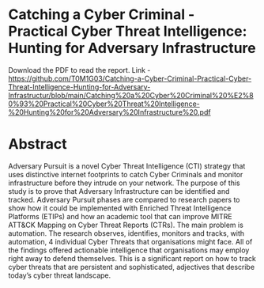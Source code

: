 # Catching a Cyber Criminal - Practical Cyber Threat Intelligence: Hunting for Adversary Infrastructure

Download the PDF to read the report.
Link - https://github.com/T0M1G03/Catching-a-Cyber-Criminal-Practical-Cyber-Threat-Intelligence-Hunting-for-Adversary-Infrastructur/blob/main/Catching%20a%20Cyber%20Criminal%20%E2%80%93%20Practical%20Cyber%20Threat%20Intelligence-%20Hunting%20for%20Adversary%20Infrastructure%20.pdf

# Abstract

Adversary Pursuit is a novel Cyber Threat Intelligence (CTI) strategy that uses distinctive internet footprints to catch Cyber Criminals and monitor infrastructure before they intrude on your network. The purpose of this study is to prove that Adversary Infrastructure can be identified and tracked. Adversary Pursuit phases are compared to research papers to show how it could be implemented with Enriched Threat Intelligence Platforms (ETIPs) and how an academic tool that can improve MITRE ATT&amp;CK Mapping on Cyber Threat Reports (CTRs). The main problem is automation. The research observes, identifies, monitors and tracks, with automation, 4 individual Cyber Threats that organisations might face. All of the findings offered actionable intelligence that organisations may employ right away to defend themselves. This is a significant report on how to track cyber threats that are persistent and sophisticated, adjectives that describe today’s cyber threat landscape. 

